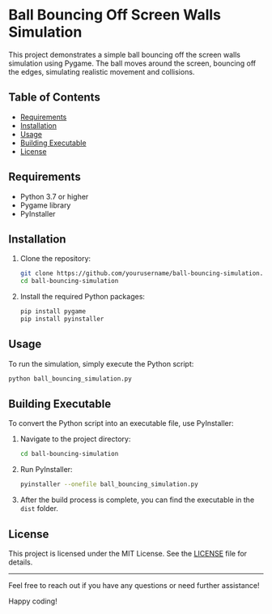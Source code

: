 # Ball Bouncing Off Screen Walls Simulation

This project demonstrates a simple ball bouncing off the screen walls simulation using Pygame. The ball moves around the screen, bouncing off the edges, simulating realistic movement and collisions. 

## Table of Contents

- [Requirements](#requirements)
- [Installation](#installation)
- [Usage](#usage)
- [Building Executable](#building-executable)
- [License](#license)

## Requirements

- Python 3.7 or higher
- Pygame library
- PyInstaller

## Installation

1. Clone the repository:
    ```sh
    git clone https://github.com/yourusername/ball-bouncing-simulation.git
    cd ball-bouncing-simulation
    ```

2. Install the required Python packages:
    ```sh
    pip install pygame
    pip install pyinstaller
    ```

## Usage

To run the simulation, simply execute the Python script:
```sh
python ball_bouncing_simulation.py
```

## Building Executable

To convert the Python script into an executable file, use PyInstaller:

1. Navigate to the project directory:
    ```sh
    cd ball-bouncing-simulation
    ```

2. Run PyInstaller:
    ```sh
    pyinstaller --onefile ball_bouncing_simulation.py
    ```

3. After the build process is complete, you can find the executable in the `dist` folder.


## License

This project is licensed under the MIT License. See the [LICENSE](LICENSE) file for details.

---

Feel free to reach out if you have any questions or need further assistance!

Happy coding!
